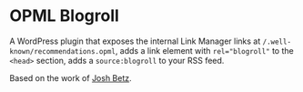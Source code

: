 # OPML Blogroll
A WordPress plugin that exposes the internal Link Manager links at `/.well-known/recommendations.opml`, adds a link element with `rel="blogroll"` to the `<head>` section, adds a `source:blogroll` to your RSS feed.

Based on the work of [Josh Betz](https://josh.blog/2024/05/blogrolls).
